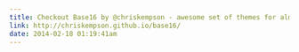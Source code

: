 ```yaml
---
title: Checkout Base16 by @chriskempson - awesome set of themes for almost any text editor
link: http://chriskempson.github.io/base16/
date: 2014-02-18 01:19:41am
---
```

